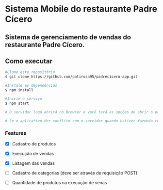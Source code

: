 # Sistema Mobile do restaurante Padre Cícero

## Sistema de gerenciamento de vendas do restaurante Padre Cícero.

## Como executar
```bash
#Clone este repositório
$ git clone https://github.com/patirosa95/padrecicero-app.git

#Instale as dependências
$ npm install

#Inicie o serviço
$ npm start

# O servidor logo abrirá no Browser e você terá as opções de abrir o projeto em um emulador ou pelo aplicativo Expo

# Se o aplicativo der conflito com o servidor quando estiver fazendo requisições do backend, na pasta services do app troque o apiUrl pelo IP da sua LAN.

```
### Features

- [x] Cadastro de produtos
- [x] Execução de vendas
- [x] Listagem das vendas
- [ ] Cadastro de categorias (deve ser através de requisição POST)
- [ ] Quantidade de produtos na execução de venas

